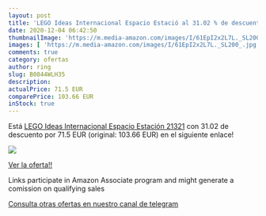 ```yaml
---
layout: post
title: 'LEGO Ideas Internacional Espacio Estació al 31.02 % de descuento'
date: 2020-12-04 06:42:50
thumbnailImage: 'https://m.media-amazon.com/images/I/61EpI2x2L7L._SL200_.jpg'
images: [ 'https://m.media-amazon.com/images/I/61EpI2x2L7L._SL200_.jpg' ]
comments: true
category: ofertas
author: ring
slug: B0844WLH35
description:
actualPrice: 71.5 EUR
comparePrice: 103.66 EUR
inStock: true
---
```


Está [LEGO Ideas Internacional Espacio Estación 21321](https://www.amazon.es/dp/B0844WLH35/?tag=tolees-21) con 31.02 de descuento por 71.5 EUR (original: 103.66 EUR) en el siguiente enlace!

[![](https://m.media-amazon.com/images/I/61EpI2x2L7L._SL200_.jpg)](https://www.amazon.es/dp/B0844WLH35/?tag=tolees-21)

[Ver la oferta!!](https://www.amazon.es/dp/B0844WLH35/?tag=tolees-21)

Links participate in Amazon Associate program and might generate a comission on qualifying sales

[Consulta otras ofertas en nuestro canal de telegram](https://t.me/s/ofertas25)
